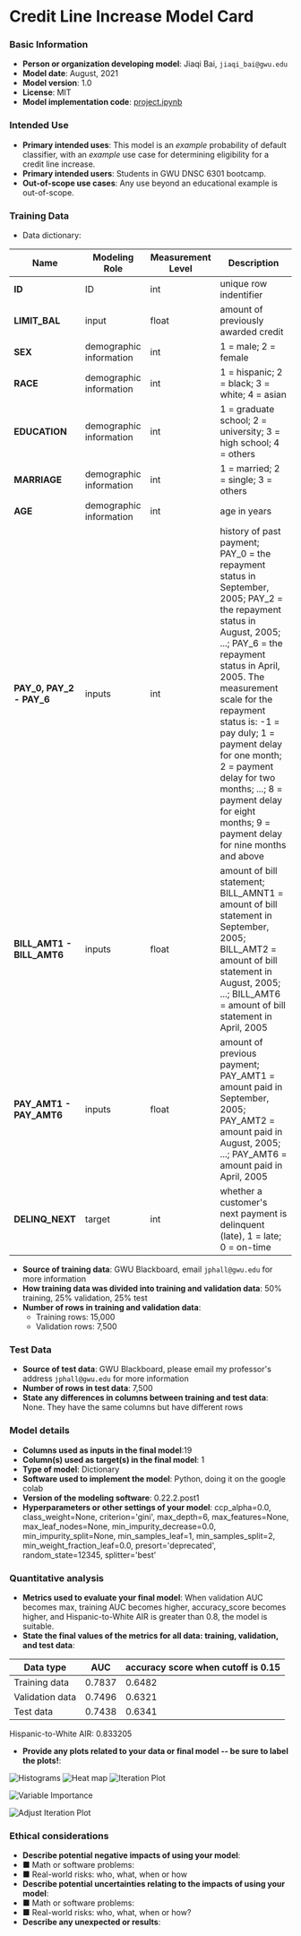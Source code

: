 # Credit Line Increase Model Card

### Basic Information

* **Person or organization developing model**: Jiaqi Bai, `jiaqi_bai@gwu.edu`
* **Model date**: August, 2021
* **Model version**: 1.0
* **License**: MIT
* **Model implementation code**: [project.ipynb](project.ipynb)

### Intended Use
* **Primary intended uses**: This model is an *example* probability of default classifier, with an *example* use case for determining eligibility for a credit line increase.
* **Primary intended users**: Students in GWU DNSC 6301 bootcamp.
* **Out-of-scope use cases**: Any use beyond an educational example is out-of-scope.

### Training Data

* Data dictionary: 

| Name | Modeling Role | Measurement Level| Description|
| ---- | ------------- | ---------------- | ---------- |
|**ID**| ID | int | unique row indentifier |
| **LIMIT_BAL** | input | float | amount of previously awarded credit |
| **SEX** | demographic information | int | 1 = male; 2 = female |
| **RACE** | demographic information | int | 1 = hispanic; 2 = black; 3 = white; 4 = asian |
| **EDUCATION** | demographic information | int | 1 = graduate school; 2 = university; 3 = high school; 4 = others |
| **MARRIAGE** | demographic information | int | 1 = married; 2 = single; 3 = others |
| **AGE** | demographic information | int | age in years |
| **PAY_0, PAY_2 - PAY_6** | inputs | int | history of past payment; PAY_0 = the repayment status in September, 2005; PAY_2 = the repayment status in August, 2005; ...; PAY_6 = the repayment status in April, 2005. The measurement scale for the repayment status is: -1 = pay duly; 1 = payment delay for one month; 2 = payment delay for two months; ...; 8 = payment delay for eight months; 9 = payment delay for nine months and above |
| **BILL_AMT1 - BILL_AMT6** | inputs | float | amount of bill statement; BILL_AMNT1 = amount of bill statement in September, 2005; BILL_AMT2 = amount of bill statement in August, 2005; ...; BILL_AMT6 = amount of bill statement in April, 2005 |
| **PAY_AMT1 - PAY_AMT6** | inputs | float | amount of previous payment; PAY_AMT1 = amount paid in September, 2005; PAY_AMT2 = amount paid in August, 2005; ...; PAY_AMT6 = amount paid in April, 2005 |
| **DELINQ_NEXT**| target | int | whether a customer's next payment is delinquent (late), 1 = late; 0 = on-time |

* **Source of training data**: GWU Blackboard, email `jphall@gwu.edu` for more information
* **How training data was divided into training and validation data**: 50% training, 25% validation, 25% test
* **Number of rows in training and validation data**:
  * Training rows: 15,000
  * Validation rows: 7,500

### Test Data
* **Source of test data**: GWU Blackboard, please email my professor's address `jphall@gwu.edu` for more information
* **Number of rows in test data**: 7,500
* **State any differences in columns between training and test data**: None. They have the same columns but have different rows


### Model details
* **Columns used as inputs in the final model**:19
* **Column(s) used as target(s) in the final model**: 1
* **Type of model**: Dictionary
* **Software used to implement the model**: Python, doing it on the google colab
* **Version of the modeling software**: 0.22.2.post1
* **Hyperparameters or other settings of your model**: ccp_alpha=0.0, class_weight=None, criterion='gini',
                       max_depth=6, max_features=None, max_leaf_nodes=None,
                       min_impurity_decrease=0.0, min_impurity_split=None,
                       min_samples_leaf=1, min_samples_split=2,
                       min_weight_fraction_leaf=0.0, presort='deprecated',
                       random_state=12345, splitter='best'
### Quantitative analysis
* **Metrics used to evaluate your final model**: 
When validation AUC becomes max, training AUC becomes higher, accuracy_score becomes higher, and Hispanic-to-White AIR is greater than 0.8, the model is suitable. 
* **State the final values of the metrics for all data: training, validation, and test data**:

| Data type | AUC | accuracy score when cutoff is 0.15|
| ---- | ------------- | ---------------- |
| Training data |  0.7837 | 0.6482 |
| Validation data | 0.7496 | 0.6321 |
| Test data | 0.7438 | 0.6341 |
 
Hispanic-to-White AIR: 0.833205
* **Provide any plots related to your data or final model -- be sure to label the plots!**:

![Histograms](https://github.com/Mystery6/6301project/blob/main/image/Histograms.png)
![Heat map](https://github.com/Mystery6/6301project/blob/main/image/Heat_map.png)
![Iteration Plot](https://github.com/Mystery6/6301project/blob/main/image/Iteration_plot.png)


![Variable Importance](https://github.com/Mystery6/6301project/blob/main/image/Variable_Importance.png)

![Adjust Iteration Plot](https://github.com/Mystery6/6301project/blob/main/image/Adjust_Iteration_plot.png)

### Ethical considerations
* **Describe potential negative impacts of using your model**:
* ■ Math or software problems: 
* ■ Real-world risks: who, what, when or how
* **Describe potential uncertainties relating to the impacts of using your model**:
* ■ Math or software problems:
* ■ Real-world risks: who, what, when or how?
* **Describe any unexpected or results**:
